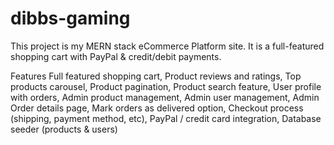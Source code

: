 # dibbs-gaming
This project is my MERN stack eCommerce Platform site. 
It is a full-featured shopping cart with PayPal & credit/debit payments. 

Features
Full featured shopping cart, 
Product reviews and ratings, 
Top products carousel, 
Product pagination, 
Product search feature, 
User profile with orders, 
Admin product management, 
Admin user management, 
Admin Order details page, 
Mark orders as delivered option, 
Checkout process (shipping, payment method, etc), 
PayPal / credit card integration, 
Database seeder (products & users)
